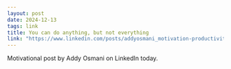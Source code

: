 ```yaml
---
layout: post
date: 2024-12-13
tags: link
title: You can do anything, but not everything
link: "https://www.linkedin.com/posts/addyosmani_motivation-productivity-mindset-activity-7273339500989194241-UFzj"
---
```


Motivational post by Addy Osmani on LinkedIn today.